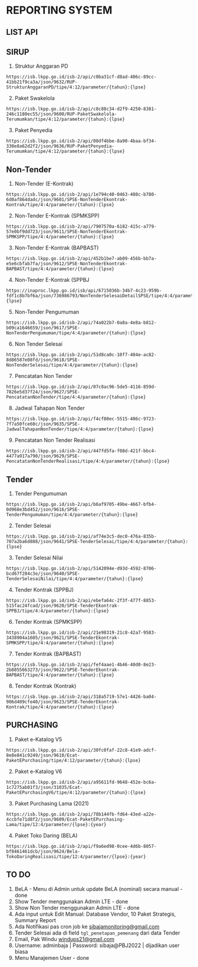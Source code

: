 # REPORTING SYSTEM

## LIST API
## SIRUP
1. Struktur Anggaran PD
```
https://isb.lkpp.go.id/isb-2/api/c0ba31cf-d8ad-406c-89cc-41bb21f9ca3a/json/9632/RUP-StrukturAnggaranPD/tipe/4:12/parameter/{tahun}:{lpse}
```
2. Paket Swakelola
```
https://isb.lkpp.go.id/isb-2/api/c8c88c34-d2f9-4250-8381-246c1180ec55/json/9600/RUP-PaketSwakelola-Terumumkan/tipe/4:12/parameter/{tahun}:{lpse}
```
3. Paket Penyedia
```
https://isb.lkpp.go.id/isb-2/api/08df4bbe-8a90-4baa-bf34-330e8a62d2f2/json/9636/RUP-PaketPenyedia-Terumumkan/tipe/4:12/parameter/{tahun}:{lpse}
```
## Non-Tender
1. Non-Tender (E-Kontrak)
```
https://isb.lkpp.go.id/isb-2/api/1e794c40-0463-408c-b780-6d0af864dadc/json/9601/SPSE-NonTenderEkontrak-Kontrak/tipe/4:4/parameter/{tahun}:{lpse}
```
2. Non-Tender E-Kontrak (SPMKSPP)
```
https://isb.lkpp.go.id/isb-2/api/7907570a-6182-415c-a779-57e0bf9dd723/json/9611/SPSE-NonTenderEkontrak-SPMKSPP/tipe/4:4/parameter/{tahun}:{lpse}
```
3. Non-Tender E-Kontrak (BAPBAST)
```
https://isb.lkpp.go.id/isb-2/api/452b1be7-ab09-456b-bb7a-e5e6cbfab7fa/json/9612/SPSE-NonTenderEkontrak-BAPBAST/tipe/4:4/parameter/{tahun}:{lpse}
```
4. Non-Tender E-Kontrak (SPPBJ 
```
https://inaproc.lkpp.go.id/isb/api/6715036b-34b7-4c23-959b-fdf1c8b7bf6a/json/736986793/NonTenderSelesaiDetailSPSE/tipe/4:4/parameter/{tahun}:{lpse}
```
5. Non-Tender Pengumuman
```
https://isb.lkpp.go.id/isb-2/api/74a022b7-0a8a-4e8a-b812-b09ca1646659/json/9617/SPSE-NonTenderPengumuman/tipe/4:4/parameter/{tahun}:{lpse}
```
6. Non Tender Selesai 
```
https://isb.lkpp.go.id/isb-2/api/51d8ca0c-10f7-404e-ac82-8d86587e08fd/json/9618/SPSE-NonTenderSelesai/tipe/4:4/parameter/{tahun}:{lpse}
```
7. Pencatatan Non Tender
```
https://isb.lkpp.go.id/isb-2/api/07c8ac96-5de5-4116-859d-7826e5d37f24/json/9627/SPSE-PencatatanNonTender/tipe/4:4/parameter/{tahun}:{lpse}
```
8. Jadwal Tahapan Non Tender 
```
https://isb.lkpp.go.id/isb-2/api/f4cf80ec-5515-406c-9723-7f7a50fce60c/json/9635/SPSE-JadwalTahapanNonTender/tipe/4:4/parameter/{tahun}:{lpse}
```
9. Pencatatan Non Tender Realisasi 
```
https://isb.lkpp.go.id/isb-2/api/447fd5fa-f08d-421f-bbc4-4477a917a790/json/9629/SPSE-PencatatanNonTenderRealisasi/tipe/4:4/parameter/{tahun}:{lpse}
```
## Tender
1. Tender Pengumuman 
```
https://isb.lkpp.go.id/isb-2/api/b6af9705-49be-4667-bfb4-0d968e3bd452/json/9616/SPSE-TenderPengumuman/tipe/4:4/parameter/{tahun}:{lpse}
```
2. Tender Selesai 
```
https://isb.lkpp.go.id/isb-2/api/af74e3c5-dec0-476a-835b-707a2ba6d888/json/9641/SPSE-TenderSelesai/tipe/4:4/parameter/{tahun}:{lpse}
```
3. Tender Selesai Nilai
```
https://isb.lkpp.go.id/isb-2/api/5142094e-d93d-4592-8706-bcd67f284c3e/json/9640/SPSE-TenderSelesaiNilai/tipe/4:4/parameter/{tahun}:{lpse}
```
4. Tender Kontrak (SPPBJ)
```
https://isb.lkpp.go.id/isb-2/api/ebefa64c-2f3f-477f-8853-515fac24fcad/json/9620/SPSE-TenderEkontrak-SPPBJ/tipe/4:4/parameter/{tahun}:{lpse}
```
6. Tender Kontrak (SPMKSPP)
```
https://isb.lkpp.go.id/isb-2/api/21e98319-21c8-42a7-9583-3438904a1605/json/9621/SPSE-TenderEkontrak-SPMKSPP/tipe/4:4/parameter/{tahun}:{lpse}
```
7. Tender Kontrak (BAPBAST)
```
https://isb.lkpp.go.id/isb-2/api/fef4aae1-4b46-40d0-8e23-2b8855663273/json/9622/SPSE-TenderEkontrak-BAPBAST/tipe/4:4/parameter/{tahun}:{lpse}
```
8. Tender Kontrak (Kontrak)
```
https://isb.lkpp.go.id/isb-2/api/318a5719-57e1-4426-ba04-906d409cfe40/json/9623/SPSE-TenderEkontrak-Kontrak/tipe/4:4/parameter/{tahun}:{lpse}
```

## PURCHASING
1. Paket e-Katalog V5
```
https://isb.lkpp.go.id/isb-2/api/30fc0faf-22c8-41e9-adcf-8e8e841c9249/json/9610/Ecat-PaketEPurchasing/tipe/4:12/parameter/{tahun}:{lpse}
```
2. Paket e-Katalog V6
```
https://isb.lkpp.go.id/isb-2/api/a95611fd-9648-452e-bc6a-1c7275ab01f3/json/31035/Ecat-PaketEPurchasingV6/tipe/4:12/parameter/{tahun}:{lpse}
```
3. Paket Purchasing Lama (2021)
```
https://isb.lkpp.go.id/isb-2/api/78b144fb-fd64-43ed-a22e-4ccbfe71d8f2/json/9609/Ecat-PaketEPurchasing-Lama/tipe/12:4/parameter/{lpse}:{year}
```
4. Paket Toko Daring (BELA)
```
https://isb.lkpp.go.id/isb-2/api/f9a6ed98-0cee-4d6b-8057-bf8461461dcb/json/9624/Bela-TokoDaringRealisasi/tipe/12:4/parameter/{lpse}:{year}
```


## TO DO
1. BeLA - Menu di Admin untuk update BeLA (nominal) secara manual - done
2. Show Tender menggunakan Admin LTE - done
3. Show Non Tender menggunakan Admin LTE - done
4. Ada input untuk Edit Manual: Database Vendor, 10 Paket Strategis, Summary Report
5. Ada Notifikasi pas cron job ke sibajamonitoring@gmail.com
6. Tender Selesai ada di field `tgl_penetapan_pemenang` dari data Tender
7. Email, Pak Windu windups21@gmail.com
8. Username: adminbaja | Password: sibaja@PBJ2022 | dijadikan user biasa
9. Menu Manajemen User - done
